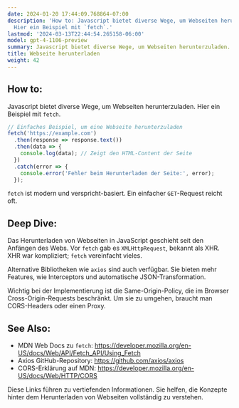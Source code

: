 ```yaml
---
date: 2024-01-20 17:44:09.768864-07:00
description: 'How to: Javascript bietet diverse Wege, um Webseiten herunterzuladen.
  Hier ein Beispiel mit `fetch`.'
lastmod: '2024-03-13T22:44:54.265158-06:00'
model: gpt-4-1106-preview
summary: Javascript bietet diverse Wege, um Webseiten herunterzuladen.
title: Webseite herunterladen
weight: 42
---
```


## How to:
Javascript bietet diverse Wege, um Webseiten herunterzuladen. Hier ein Beispiel mit `fetch`.

```Javascript
// Einfaches Beispiel, um eine Webseite herunterzuladen
fetch('https://example.com')
  .then(response => response.text())
  .then(data => {
    console.log(data); // Zeigt den HTML-Content der Seite
  })
  .catch(error => {
    console.error('Fehler beim Herunterladen der Seite:', error);
  });
```

`fetch` ist modern und verspricht-basiert. Ein einfacher `GET`-Request reicht oft.

## Deep Dive:
Das Herunterladen von Webseiten in JavaScript geschieht seit den Anfängen des Webs. Vor `fetch` gab es `XMLHttpRequest`, bekannt als XHR. XHR war kompliziert; `fetch` vereinfacht vieles.

Alternative Bibliotheken wie `axios` sind auch verfügbar. Sie bieten mehr Features, wie Interceptors und automatische JSON-Transformation.

Wichtig bei der Implementierung ist die Same-Origin-Policy, die im Browser Cross-Origin-Requests beschränkt. Um sie zu umgehen, braucht man CORS-Headers oder einen Proxy.

## See Also:
- MDN Web Docs zu `fetch`: https://developer.mozilla.org/en-US/docs/Web/API/Fetch_API/Using_Fetch
- Axios GitHub-Repository: https://github.com/axios/axios
- CORS-Erklärung auf MDN: https://developer.mozilla.org/en-US/docs/Web/HTTP/CORS

Diese Links führen zu vertiefenden Informationen. Sie helfen, die Konzepte hinter dem Herunterladen von Webseiten vollständig zu verstehen.
